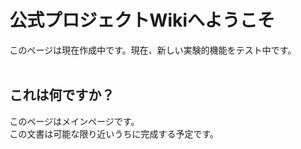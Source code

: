 # 公式プロジェクトWikiへようこそ
このページは現在作成中です。現在、新しい実験的機能をテスト中です。
<br><br>

## これは何ですか？
このページはメインページです。<br>
この文書は可能な限り近いうちに完成する予定です。
